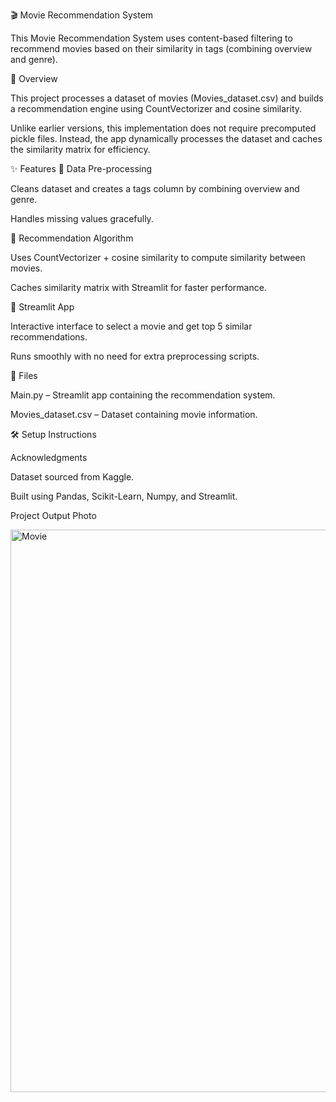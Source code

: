 🎬 Movie Recommendation System

This Movie Recommendation System uses content-based filtering to recommend movies based on their similarity in tags (combining overview and genre).

📌 Overview

This project processes a dataset of movies (Movies_dataset.csv) and builds a recommendation engine using CountVectorizer and cosine similarity.

Unlike earlier versions, this implementation does not require precomputed pickle files. Instead, the app dynamically processes the dataset and caches the similarity matrix for efficiency.

✨ Features
🔹 Data Pre-processing

Cleans dataset and creates a tags column by combining overview and genre.

Handles missing values gracefully.

🔹 Recommendation Algorithm

Uses CountVectorizer + cosine similarity to compute similarity between movies.

Caches similarity matrix with Streamlit for faster performance.

🔹 Streamlit App

Interactive interface to select a movie and get top 5 similar recommendations.

Runs smoothly with no need for extra preprocessing scripts.

📂 Files

Main.py – Streamlit app containing the recommendation system.

Movies_dataset.csv – Dataset containing movie information.

🛠 Setup Instructions

Acknowledgments

Dataset sourced from Kaggle.

Built using Pandas, Scikit-Learn, Numpy, and Streamlit.


Project Output Photo 

<img width="1440" height="900" alt="Movie" src="https://github.com/user-attachments/assets/56a6e789-1443-45c0-993e-4066d1ae174c" />


